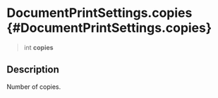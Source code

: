 DocumentPrintSettings.copies {#DocumentPrintSettings.copies}
============================

> int **copies**

Description
-----------

Number of copies.
